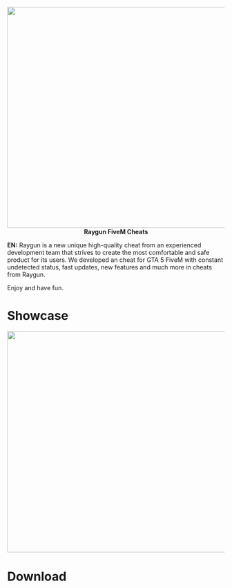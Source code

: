 <p align="center"><img src="https://i.imgur.com/FYQhjoV.png" width="512" align="center"><br>
<strong>Raygun FiveM Cheats</strong></p>


<strong>EN:</strong>
Raygun is a new unique high-quality cheat from an experienced development team that strives to create the most comfortable and safe product for its users. We developed an cheat for GTA 5 FiveM with constant undetected status, fast updates, new features and much more in cheats from Raygun.

Enjoy and have fun.

# Showcase
<p align="center"><img src="https://i.imgur.com/DFIXMFI.png" width="512" align="center"><br>

# Download
